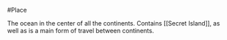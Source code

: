 #Place 

The ocean in the center of all the continents.
Contains [[Secret Island]], as well as is a main form of travel between continents.